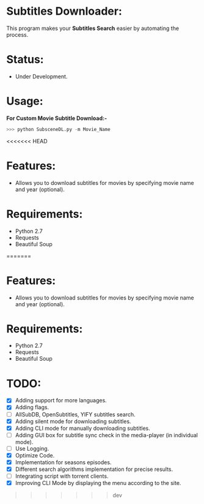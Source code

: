 # Subtitles Downloader:
This program makes your **Subtitles Search** easier by automating the process.

# Status:

- Under Development.

# Usage:

**For Custom Movie Subtitle Download:-**

```python
>>> python SubsceneDL.py -m Movie_Name
```
<<<<<<< HEAD

# Features:

- Allows you to download subtitles for movies by specifying movie name and year (optional).

# Requirements:

- Python 2.7
- Requests
- Beautiful Soup

=======

# Features:

- Allows you to download subtitles for movies by specifying movie name and year (optional).

# Requirements:

- Python 2.7
- Requests
- Beautiful Soup

# TODO:

- [x] Adding support for more languages.
- [x] Adding flags.
- [ ] AllSubDB, OpenSubtitles, YIFY subtitles search.
- [X] Adding silent mode for downloading subtitles.
- [X] Adding CLI mode for manually downloading subtitles.
- [ ] Adding GUI box for subtitle sync check in the media-player (in individual mode).
- [ ] Use Logging.
- [X] Optimize Code.
- [X] Implementation for seasons episodes.
- [X] Different search algorithms implementation for precise results. 
- [ ] Integrating script with torrent clients.
- [X] Improving CLI Mode by displaying the menu according to the site.

>>>>>>> dev
